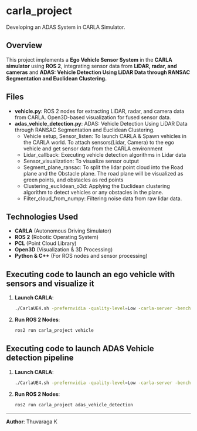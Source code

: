 # carla_project
Developing an ADAS System in CARLA Simulator.

## Overview
This project implements a **Ego Vehicle Sensor System** in the **CARLA simulator** using **ROS 2**, integrating sensor data from **LiDAR, radar, and cameras** and **ADAS: Vehicle Detection Using LiDAR Data through RANSAC Segmentation and Euclidean Clustering.**

## Files
- **vehicle.py**: ROS 2 nodes for extracting LiDAR, radar, and camera data from CARLA. Open3D-based visualization for fused sensor data.
- **adas_vehicle_detection.py**: ADAS: Vehicle Detection Using LiDAR Data through RANSAC Segmentation and Euclidean Clustering.
     - Vehicle setup, Sensor_listen:  To launch CARLA & Spawn vehicles in the CARLA world.  To attach sensors(Lidar, Camera) to the ego vehicle and get sensor data from the CARLA environment
     -   Lidar_callback: Executing vehicle detection algorithms in Lidar data
     -   Sensor_visualization: To visualize sensor output
     -   Segment_plane_ransac: To split the lidar point cloud into the Road plane and the Obstacle plane. The road plane will be visualized as green points, and obstacles as red points
     -   Clustering_euclidean_o3d: Applying the Euclidean clustering algorithm to detect vehicles or any obstacles in the plane.
     -   Filter_cloud_from_numpy: Filtering noise data from raw lidar data.


## Technologies Used
- **CARLA** (Autonomous Driving Simulator)
- **ROS 2** (Robotic Operating System)
- **PCL** (Point Cloud Library)
- **Open3D** (Visualization & 3D Processing)
- **Python & C++** (For ROS nodes and sensor processing)


## Executing code to launch an ego vehicle with sensors and visualize it
1. **Launch CARLA**:
   ```bash
   ./CarlaUE4.sh -prefernvidia -quality-level=Low -carla-server -benchmark -fps=15 -windowed -ResX=800 -ResY=600
   ```
2. **Run ROS 2 Nodes**:
   ```bash
   ros2 run carla_project vehicle
   ```
## Executing code to launch ADAS Vehicle detection pipeline
1. **Launch CARLA**:
   ```bash
   ./CarlaUE4.sh -prefernvidia -quality-level=Low -carla-server -benchmark -fps=15 -windowed -ResX=800 -ResY=600
   ```
2. **Run ROS 2 Nodes**:
   ```bash
   ros2 run carla_project adas_vehicle_detection
   ```
---
**Author**: Thuvaraga K
